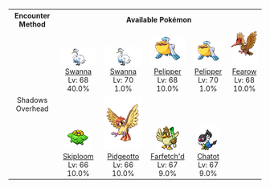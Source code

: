 <table><tr><th colspan="1">Encounter Method</th><th colspan="5" style = "text-align: center;">Available Pokémon</th></tr>
<tr><td rowspan="2" style="vertical-align: middle; word-wrap: break-word; text-align: center;">Shadows Overhead</td><td style="text-align: center; vertical-align: bottom;"> <img src="../../img/animated/581.gif"> <br> <a href="../../pokemons/581">Swanna</a> <br> Lv: 68 <br> 40.0% </td><td style="text-align: center; vertical-align: bottom;"> <img src="../../img/animated/581.gif"> <br> <a href="../../pokemons/581">Swanna</a> <br> Lv: 70 <br> 1.0% </td><td style="text-align: center; vertical-align: bottom;"> <img src="../../img/animated/279.gif"> <br> <a href="../../pokemons/279">Pelipper</a> <br> Lv: 68 <br> 10.0% </td><td style="text-align: center; vertical-align: bottom;"> <img src="../../img/animated/279.gif"> <br> <a href="../../pokemons/279">Pelipper</a> <br> Lv: 70 <br> 1.0% </td><td style="text-align: center; vertical-align: bottom;"> <img src="../../img/animated/22.gif"> <br> <a href="../../pokemons/022">Fearow</a> <br> Lv: 68 <br> 10.0% </td></tr>
<tr><td style="text-align: center; vertical-align: bottom;"> <img src="../../img/animated/188.gif"> <br> <a href="../../pokemons/188">Skiploom</a> <br> Lv: 66 <br> 10.0% </td><td style="text-align: center; vertical-align: bottom;"> <img src="../../img/animated/17.gif"> <br> <a href="../../pokemons/017">Pidgeotto</a> <br> Lv: 66 <br> 10.0% </td><td style="text-align: center; vertical-align: bottom;"> <img src="../../img/animated/83.gif"> <br> <a href="../../pokemons/083">Farfetch'd</a> <br> Lv: 67 <br> 9.0% </td><td style="text-align: center; vertical-align: bottom;"> <img src="../../img/animated/441.gif"> <br> <a href="../../pokemons/441">Chatot</a> <br> Lv: 67 <br> 9.0% </td><td></td></tr></table>